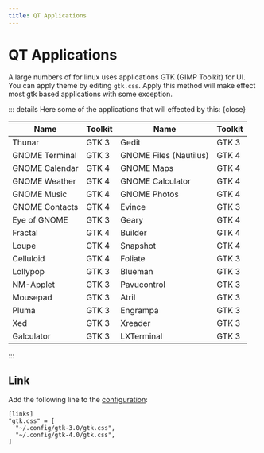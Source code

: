 ```yaml
---
title: QT Applications
---
```


# QT Applications

A large numbers of for linux uses applications GTK (GIMP Toolkit) for UI. You can
apply theme by editing `gtk.css`. Apply this method will make effect most gtk based
applications with some exception.

::: details Here some of the applications that will effected by this: {close}

| Name           | Toolkit | Name                   | Toolkit |
| -------------- | ------- | ---------------------- | ------- |
| Thunar         | GTK 3   | Gedit                  | GTK 3   |
| GNOME Terminal | GTK 3   | GNOME Files (Nautilus) | GTK 4   |
| GNOME Calendar | GTK 4   | GNOME Maps             | GTK 4   |
| GNOME Weather  | GTK 4   | GNOME Calculator       | GTK 4   |
| GNOME Music    | GTK 4   | GNOME Photos           | GTK 4   |
| GNOME Contacts | GTK 4   | Evince                 | GTK 3   |
| Eye of GNOME   | GTK 3   | Geary                  | GTK 4   |
| Fractal        | GTK 4   | Builder                | GTK 4   |
| Loupe          | GTK 4   | Snapshot               | GTK 4   |
| Celluloid      | GTK 4   | Foliate                | GTK 3   |
| Lollypop       | GTK 3   | Blueman                | GTK 3   |
| NM-Applet      | GTK 3   | Pavucontrol            | GTK 3   |
| Mousepad       | GTK 3   | Atril                  | GTK 3   |
| Pluma          | GTK 3   | Engrampa               | GTK 3   |
| Xed            | GTK 3   | Xreader                | GTK 3   |
| Galculator     | GTK 3   | LXTerminal             | GTK 3   |

:::

## Link

Add the following line to the
[configuration](/configuration#linking-generated-files):

```toml{3-4}
[links]
"gtk.css" = [
  "~/.config/gtk-3.0/gtk.css",
  "~/.config/gtk-4.0/gtk.css",
]
```

<!--@include: ./_regen.md-->
